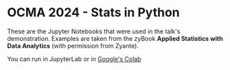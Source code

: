 # OCMA 2024 - Stats in Python

These are the Jupyter Notebooks that were used in the talk's demonstration.  Examples are taken from the zyBook **Applied Statistics with Data Analytics** (with permission from Zyante).

You can run in JupyterLab or in [Google's Colab](https://colab.research.google.com)

